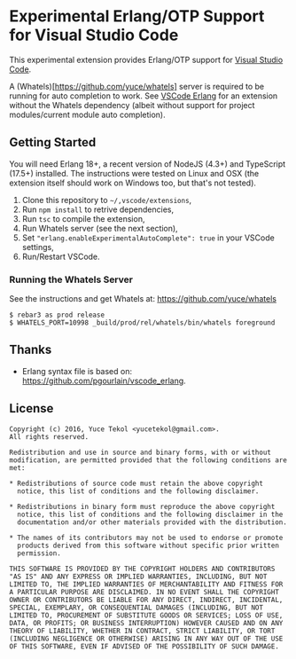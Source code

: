# Experimental Erlang/OTP Support for Visual Studio Code

This experimental extension provides Erlang/OTP support for [Visual Studio Code](https://code.visualstudio.com/).

A (Whatels)[https://github.com/yuce/whatels] server is required to be running for auto completion to work. See
[VSCode Erlang](https://marketplace.visualstudio.com/items?itemName=yuce.erlang-otp) for an extension without
the Whatels dependency (albeit without support for project modules/current module auto completion).

## Getting Started

You will need Erlang 18+, a recent version of NodeJS (4.3+) and TypeScript (17.5+) installed.
The instructions were tested on Linux and OSX (the extension itself should work on Windows too,
but that's not tested).

1. Clone this repository to `~/,vscode/extensions`,
2. Run `npm install` to retrive dependencies,
3. Run `tsc` to compile the extension,
4. Run Whatels server (see the next section),
5. Set `"erlang.enableExperimentalAutoComplete": true` in your VSCode settings,
6. Run/Restart VSCode.

### Running the Whatels Server

See the instructions and get Whatels at: https://github.com/yuce/whatels

    $ rebar3 as prod release
    $ WHATELS_PORT=10998 _build/prod/rel/whatels/bin/whatels foreground

## Thanks

* Erlang syntax file is based on: https://github.com/pgourlain/vscode_erlang.

## License

```
Copyright (c) 2016, Yuce Tekol <yucetekol@gmail.com>.
All rights reserved.

Redistribution and use in source and binary forms, with or without
modification, are permitted provided that the following conditions are
met:

* Redistributions of source code must retain the above copyright
  notice, this list of conditions and the following disclaimer.

* Redistributions in binary form must reproduce the above copyright
  notice, this list of conditions and the following disclaimer in the
  documentation and/or other materials provided with the distribution.

* The names of its contributors may not be used to endorse or promote
  products derived from this software without specific prior written
  permission.

THIS SOFTWARE IS PROVIDED BY THE COPYRIGHT HOLDERS AND CONTRIBUTORS
"AS IS" AND ANY EXPRESS OR IMPLIED WARRANTIES, INCLUDING, BUT NOT
LIMITED TO, THE IMPLIED WARRANTIES OF MERCHANTABILITY AND FITNESS FOR
A PARTICULAR PURPOSE ARE DISCLAIMED. IN NO EVENT SHALL THE COPYRIGHT
OWNER OR CONTRIBUTORS BE LIABLE FOR ANY DIRECT, INDIRECT, INCIDENTAL,
SPECIAL, EXEMPLARY, OR CONSEQUENTIAL DAMAGES (INCLUDING, BUT NOT
LIMITED TO, PROCUREMENT OF SUBSTITUTE GOODS OR SERVICES; LOSS OF USE,
DATA, OR PROFITS; OR BUSINESS INTERRUPTION) HOWEVER CAUSED AND ON ANY
THEORY OF LIABILITY, WHETHER IN CONTRACT, STRICT LIABILITY, OR TORT
(INCLUDING NEGLIGENCE OR OTHERWISE) ARISING IN ANY WAY OUT OF THE USE
OF THIS SOFTWARE, EVEN IF ADVISED OF THE POSSIBILITY OF SUCH DAMAGE.
```